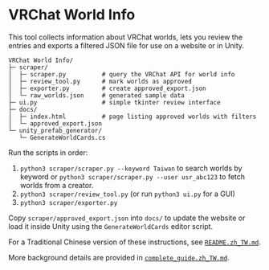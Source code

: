 # VRChat World Info

This tool collects information about VRChat worlds, lets you review the entries
and exports a filtered JSON file for use on a website or in Unity.

```
VRChat World Info/
├─ scraper/
│  ├─ scraper.py          # query the VRChat API for world info
│  ├─ review_tool.py      # mark worlds as approved
│  ├─ exporter.py         # create approved_export.json
│  └─ raw_worlds.json     # generated sample data
├─ ui.py                  # simple tkinter review interface
├─ docs/
│  ├─ index.html          # page listing approved worlds with filters
│  └─ approved_export.json
└─ unity_prefab_generator/
   └─ GenerateWorldCards.cs
```

Run the scripts in order:

1. `python3 scraper/scraper.py --keyword Taiwan` to search worlds by keyword
   or `python3 scraper/scraper.py --user usr_abc123` to fetch worlds from a creator.
2. `python3 scraper/review_tool.py` (or run `python3 ui.py` for a GUI)
3. `python3 scraper/exporter.py`

Copy `scraper/approved_export.json` into `docs/` to update the website or load
it inside Unity using the `GenerateWorldCards` editor script.

For a Traditional Chinese version of these instructions, see
[`README.zh_TW.md`](README.zh_TW.md).

More background details are provided in
[`complete_guide.zh_TW.md`](complete_guide.zh_TW.md).
